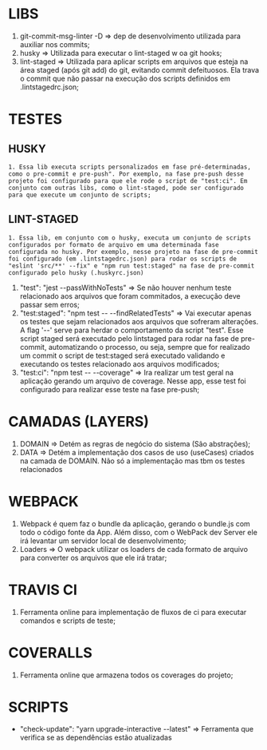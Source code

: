 # LIBS
  1. git-commit-msg-linter -D => dep de desenvolvimento utilizada para auxiliar nos commits;
  2. husky => Utilizada para executar o lint-staged w oa git hooks;
  3. lint-staged => Utilizada para aplicar scripts em arquivos que esteja na área staged (após git add) do git, evitando commit defeituosos. Ela trava o commit que não passar na execução dos scripts definidos em .lintstagedrc.json;

# TESTES
  ## HUSKY
    1. Essa lib executa scripts personalizados em fase pré-determinadas, como o pre-commit e pre-push". Por exemplo, na fase pre-push desse projeto foi configurado para que ele rode o script de "test:ci". Em conjunto com outras libs, como o lint-staged, pode ser configurado para que execute um conjunto de scripts;
   ## LINT-STAGED
    1. Essa lib, em conjunto com o husky, executa um conjunto de scripts configurados por formato de arquivo em uma determinada fase configurada no husky. Por exemplo, nesse projeto na fase de pre-commit foi configurado (em .lintstagedrc.json) para rodar os scripts de "eslint 'src/**' --fix" e "npm run test:staged" na fase de pre-commit configurado pelo husky (.huskyrc.json)

  1. "test": "jest --passWithNoTests" => Se não houver nenhum teste relacionado aos arquivos que foram commitados, a execução deve passar sem erros;
  2. "test:staged": "npm test -- --findRelatedTests" => Vai executar apenas os testes que sejam relacionados aos arquivos que sofreram alterações. A flag '--' serve para herdar o comportamento da script "test". Esse script staged será executado pelo lintstaged para rodar na fase de pre-commit, automatizando o processo, ou seja, sempre que for realizado um commit o script de test:staged será executado validando e executando os testes relacionado aos arquivos modificados;
  3. "test:ci": "npm test -- --coverage" => Ira realizar um test geral na aplicação gerando um arquivo de coverage. Nesse app, esse test foi configurado para realizar esse teste na fase pre-push;

# CAMADAS (LAYERS)
  1. DOMAIN => Detém as regras de negócio do sistema (São abstrações);
  2. DATA => Detém a implementação dos casos de uso (useCases) criados na camada de DOMAIN. Não só a implementação mas tbm os testes relacionados

# WEBPACK
  1. Webpack é quem faz o bundle da aplicação, gerando o bundle.js com todo o código fonte da App. Além disso, com o WebPack dev Server ele irá levantar um servidor local de desenvolvimento;
  2. Loaders => O webpack utilizar os loaders de cada formato de arquivo para converter os arquivos que ele irá tratar;

# TRAVIS CI
  1. Ferramenta online para implementação de fluxos de ci para executar comandos e scripts de teste;
   
# COVERALLS
  1. Ferramenta online que armazena todos os coverages do projeto;

# SCRIPTS
  - "check-update": "yarn upgrade-interactive --latest" => Ferramenta que verifica se as dependências estão atualizadas